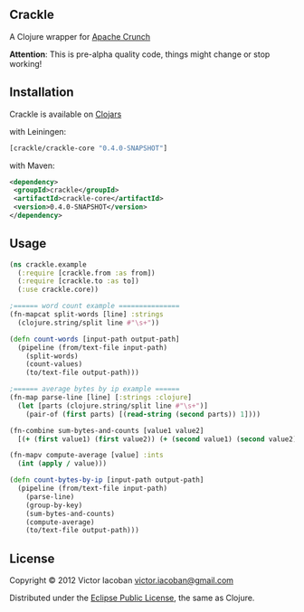 ## Crackle

A Clojure wrapper for [Apache Crunch](http://incubator.apache.org/crunch/)

**Attention**: This is pre-alpha quality code, things might change or stop working!


## Installation

Crackle is available on [Clojars](https://clojars.org/)

with Leiningen:

```clj
[crackle/crackle-core "0.4.0-SNAPSHOT"]
```

with Maven:

```xml
<dependency>
 <groupId>crackle</groupId>
 <artifactId>crackle-core</artifactId>
 <version>0.4.0-SNAPSHOT</version>
</dependency>
```

## Usage

```clj
(ns crackle.example
  (:require [crackle.from :as from])
  (:require [crackle.to :as to])
  (:use crackle.core))

;====== word count example ===============
(fn-mapcat split-words [line] :strings
  (clojure.string/split line #"\s+"))

(defn count-words [input-path output-path]
  (pipeline (from/text-file input-path)
    (split-words)
    (count-values)
    (to/text-file output-path)))

;====== average bytes by ip example ======
(fn-map parse-line [line] [:strings :clojure]
  (let [parts (clojure.string/split line #"\s+")]
    (pair-of (first parts) [(read-string (second parts)) 1])))

(fn-combine sum-bytes-and-counts [value1 value2]
  [(+ (first value1) (first value2)) (+ (second value1) (second value2))])

(fn-mapv compute-average [value] :ints
  (int (apply / value)))

(defn count-bytes-by-ip [input-path output-path]
  (pipeline (from/text-file input-path)
    (parse-line)
    (group-by-key)
    (sum-bytes-and-counts)
    (compute-average)
    (to/text-file output-path)))

```

## License

Copyright © 2012 Victor Iacoban <victor.iacoban@gmail.com>

Distributed under the [Eclipse Public License](http://www.eclipse.org/legal/epl-v10.html), the same as Clojure.
